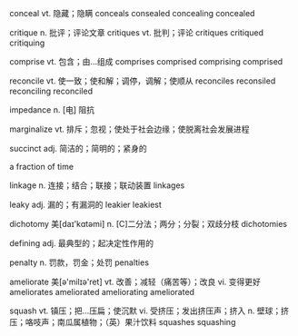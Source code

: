 conceal vt. 隐藏；隐瞒 conceals consealed concealing concealed

critique n. 批评；评论文章 critiques vt. 批判；评论 critiques critiqued critiquing

comprise vt. 包含；由…组成 comprises comprised comprising comprised

reconcile vt. 使一致；使和解；调停，调解；使顺从 reconciles reconsiled reconciling reconciled

impedance n. [电] 阻抗

marginalize vt. 排斥；忽视；使处于社会边缘；使脱离社会发展进程

succinct adj. 简洁的；简明的；紧身的

a fraction of time

linkage n. 连接；结合；联接；联动装置 linkages

leaky adj. 漏的；有漏洞的 leakier leakiest

dichotomy 美[daɪ'kɑtəmi] n. [C]二分法；两分；分裂；双歧分枝 dichotomies

defining adj. 最典型的；起决定性作用的

penalty n. 罚款，罚金；处罚 penalties

ameliorate 美[ə'milɪə'ret] vt. 改善；减轻（痛苦等）；改良 vi. 变得更好 ameliorates ameliorated ameliorating ameliorated

squash vt. 镇压；把…压扁；使沉默 vi. 受挤压；发出挤压声；挤入 n. 壁球；挤压；咯吱声；南瓜属植物；（英）果汁饮料 squashes squashing